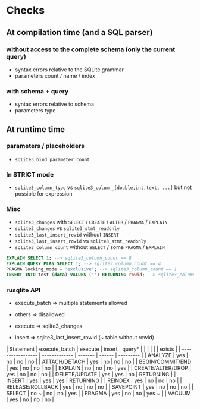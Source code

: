 # Checks

## At compilation time (and a SQL parser)

### without access to the complete schema (only the current query)

- syntax errors relative to the SQLite grammar
- parameters count / name / index

### with schema + query

- syntax errors relative to schema
- parameters type

## At runtime time

### parameters / placeholders

- `sqlite3_bind_parameter_count`

### In STRICT mode

- `sqlite3_column_type` vs `sqlite3_column_[double,int,text, ...]` but not possible for expression

### Misc

- `sqlite3_changes` with `SELECT` / `CREATE` / `ALTER` / `PRAGMA` / `EXPLAIN`
- `sqlite3_changes` vs `sqlite3_stmt_readonly`
- `sqlite3_last_insert_rowid` without `INSERT`
- `sqlite3_last_insert_rowid` vs `sqlite3_stmt_readonly`
- `sqlite3_column_count` without `SELECT` / some `PRAGMA` / `EXPLAIN`

```sql
EXPLAIN SELECT 1; --> sqlite3_column_count == 8
EXPLAIN QUERY PLAN SELECT 1; --> sqlite3_column_count == 4
PRAGMA locking_mode = 'exclusive'; --> sqlite3_column_count == 1
INSERT INTO test (data) VALUES ('') RETURNING rowid; --> sqlite3_column_count == 1
```

### rusqlite API

- execute_batch => multiple statements allowed
- others => disallowed

- execute => sqlite3_changes
- insert => sqlite3_last_insert_rowid (~ table without rowid)

| Statement         | execute_batch | execute | insert | query*    |
|                   |               |         |        | exists    |
| ----------------- | ------------- | ------- | ------ | --------- |
| ANALYZE           | yes           | no      | no     | no        |
| ATTACH/DETACH     | yes           | no      | no     | no        |
| BEGIN/COMMIT/END  | yes           | no      | no     | no        |
| EXPLAIN           | no            | no      | no     | yes       |
| CREATE/ALTER/DROP | yes           | no      | no     | no        |
| DELETE/UPDATE     | yes           | yes     | no     | RETURNING |
| INSERT            | yes           | yes     | yes    | RETURNING |
| REINDEX           | yes           | no      | no     | no        |
| RELEASE/ROLLBACK  | yes           | no      | no     | no        |
| SAVEPOINT         | yes           | no      | no     | no        |
| SELECT            | no ~          | no      | no     | yes       |
| PRAGMA            | yes           | no      | no     | yes ~     |
| VACUUM            | yes           | no      | no     | no        |
